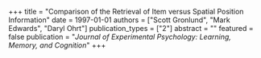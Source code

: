 +++
title = "Comparison of the Retrieval of Item versus Spatial Position Information"
date = 1997-01-01
authors = ["Scott Gronlund", "Mark Edwards", "Daryl Ohrt"]
publication_types = ["2"]
abstract = ""
featured = false
publication = "*Journal of Experimental Psychology: Learning, Memory, and Cognition*"
+++

